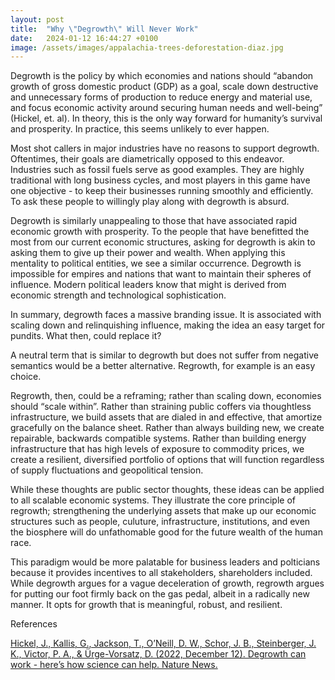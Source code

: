 ```yaml
---
layout: post
title:  "Why \"Degrowth\" Will Never Work"
date:   2024-01-12 16:44:27 +0100
image: /assets/images/appalachia-trees-deforestation-diaz.jpg
---
```

Degrowth is the policy by which economies and nations should “abandon growth of gross domestic product (GDP) as a goal, scale down destructive and unnecessary forms of production to reduce energy and material use, and focus economic activity around securing human needs and well-being” (Hickel, et. al). In theory, this is the only way forward for humanity’s survival and prosperity. In practice, this seems unlikely to ever happen.

Most shot callers in major industries have no reasons to support degrowth. Oftentimes, their goals are diametrically opposed to this endeavor. Industries such as fossil fuels serve as good examples. They are highly traditional with long business cycles, and most players in this game have one objective - to keep their businesses running smoothly and efficiently. To ask these people to willingly play along with degrowth is absurd. 

Degrowth is similarly unappealing to those that have associated rapid economic growth with prosperity. To the people that have benefitted the most from our current economic structures, asking for degrowth is akin to asking them to give up their power and wealth. When applying this mentality to political entities, we see a similar occurrence. Degrowth is impossible for empires and nations that want to maintain their spheres of influence. Modern political leaders know that might is derived from economic strength and technological sophistication.

In summary, degrowth faces a massive branding issue. It is associated with scaling down and relinquishing influence, making the idea an easy target for pundits. What then, could replace it?

A neutral term that is similar to degrowth but does not suffer from negative semantics would be a better alternative. Regrowth, for example is an easy choice.

Regrowth, then, could be a reframing; rather than scaling down, economies should “scale within”. Rather than straining public coffers via thoughtless infrastructure, we build assets that are dialed in and effective, that amortize gracefully on the balance sheet. Rather than always building new, we create repairable, backwards compatible systems. Rather than building energy infrastructure that has high levels of exposure to commodity prices, we create a resilient, diversified portfolio of options that will function regardless of supply fluctuations and geopolitical tension. 

While these thoughts are public sector thoughts, these ideas can be applied to all scalable economic systems. They illustrate the core principle of regrowth; strengthening the underlying assets that make up our economic structures such as people, culuture, infrastructure, institutions, and even the biosphere will do unfathomable good for the future wealth of the human race.

This paradigm would be more palatable for business leaders and polticians because it     provides incentives to all stakeholders, shareholders included. While degrowth argues for a vague deceleration of growth, regrowth argues for putting our foot firmly back on the gas pedal, albeit in a radically new manner. It opts for growth that is meaningful, robust, and resilient. 

References

[Hickel, J., Kallis, G., Jackson, T., O’Neill, D. W., Schor, J. B., Steinberger, J. K., Victor, P. A., & Ürge-Vorsatz, D. (2022, December 12). Degrowth can work - here’s how science can help. Nature News.](https://www.nature.com/articles/d41586-022-04412-x")

<br>